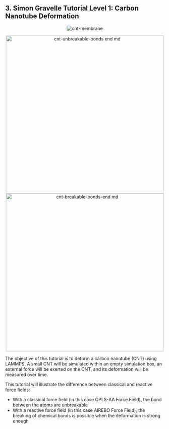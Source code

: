 ## 3. Simon Gravelle Tutorial Level 1: Carbon Nanotube Deformation

<p align="center">
  <img src="https://github.com/c-vandenberg/lammps-tutorials/assets/60201356/ea6277cb-2d37-4ccf-8c48-1b6ba812d904" alt="cnt-membrane" width="" />
</p>

<p align="center">
  <img src="https://github.com/c-vandenberg/lammps-tutorials/assets/60201356/54201568-22cb-4021-96c0-e3fba125e62b" alt="cnt-unbreakable-bonds end md" width="500" />
  <img src="https://github.com/c-vandenberg/lammps-tutorials/assets/60201356/1a38a1ca-9d88-47aa-82c9-3bb6225924c5" alt="cnt-breakable-bonds-end md" width="500" />
</p>

The objective of this tutorial is to deform a carbon nanotube (CNT) using LAMMPS. A small CNT will be simulated within an empty simulation box, an external force will be exerted on the CNT, and its deformation will be measured over time.

This tutorial will illustrate the difference between classical and reactive force fields:
* With a classical force field (in this case OPLS-AA Force Field), the bond between the atoms are unbreakable
* With a reactive force field (in this case AIREBO Force Field), the breaking of chemical bonds is possible when the deformation is strong enough
